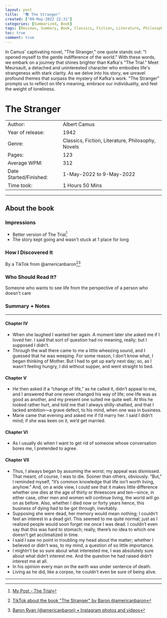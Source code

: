 ```yaml
---
layout: post
title:  "📚 The Stranger"
created: ["09-May-2022 22:31"]
categories: [Summarized, Book]
tags: [Reviews, Summary, Book, Classics, Fiction, Literature, Philosophy, Novels, "1942"]
toc: true
comment: true
---
```


In Camus' captivating novel, "The Stranger," one quote stands out: "I opened myself to the gentle indifference of the world." With these words, we embark on a journey that shines brighter than Kafka's "The Trial." Meet Meursault, a detached and uninterested character who embodies life's strangeness with stark clarity. As we delve into his story, we unravel profound themes that surpass the mystery of Kafka's work. "The Stranger" prompts us to reflect on life's meaning, embrace our individuality, and feel the weight of loneliness.

# The Stranger

|                       |                                                       |
| :---------------------- | :------------------------------------------------------ |
| Author:                | Albert Camus                                       |
| Year of release:       | 1942                                               |
| Genre:                 | Classics, Fiction, Literature, Philosophy, Novels |
| Pages:                 | 123                                                    |
| Average WPM:           | 312                                                    |
| Date Started/Finished: | 1-May-2022 to 9-May-2022                           |
| Time took:             | 1 Hours 50 Mins                                             |

---
## About the book
### Impressions
- Better version of The Trial[^1]
- The story kept going and wasn't stuck at 1 place for long

### How I Discovered It
By a TikTok from @americanbaron[^2][^3]

### Who Should Read It?
Someone who wants to see life from the perspective of a person who doesn't care

### Summary + Notes
---
#### Chapter IV
- When she laughed I wanted her again. A moment later she asked me if I loved her. I said that sort of question had no meaning, really; but I supposed I didn’t.
- Through the wall there came to me a little wheezing sound, and I guessed that he was weeping. For some reason, I don’t know what, I began thinking of Mother. But I had to get up early next day; so, as I wasn’t feeling hungry, I did without supper, and went straight to bed.

#### Chapter V
- He then asked if a “change of life,” as he called it, didn’t appeal to me, and I answered that one never changed his way of life; one life was as good as another, and my present one suited me quite well.  At this he looked rather hurt, and told me that I always shilly-shallied, and that I lacked ambition—a grave defect, to his mind, when one was in business.
- Marie came that evening and asked me if I’d marry her. I said I didn’t mind; if she was keen on it, we’d get married.

#### Chapter VI
- As I usually do when I want to get rid of someone whose conversation bores me, I pretended to agree.

#### Chapter VII
- Thus, I always began by assuming the worst; my appeal was dismissed. That meant, of course, I was to die. Sooner than others, obviously. “But,” I reminded myself, “it’s common knowledge that life isn’t worth living, anyhow.” And, on a wide view, I could see that it makes little difference whether one dies at the age of thirty or threescore and ten—since, in either case, other men and women will continue living, the world will go on as before. Also, whether I died now or forty years hence, this business of dying had to be got through, inevitably.
- Supposing she were dead, her memory would mean nothing; I couldn’t feel an interest in a dead girl. This seemed to me quite normal; just as I realized people would soon forget me once I was dead. I couldn’t even say that this was hard to stomach; really, there’s no idea to which one doesn’t get acclimatized in time.
- I said I saw no point in troubling my head about the matter; whether I believed or didn’t was, to my mind, a question of so little importance.
- I mightn’t be so sure about what interested me, I was absolutely sure about what didn’t interest me. And the question he had raised didn’t interest me at all.
- In his opinion every man on the earth was under sentence of death.
- Living as he did, like a corpse, he couldn’t even be sure of being alive.

---
[^1]: [My Post - The Trial](https://for-future-me.vercel.app/posts/The-Trial/)
[^2]: [TikTok about the book "The Stranger" by Baron @americanbaron](https://vt.tiktok.com/ZSdmSLtsp/) 
[^3]: [Baron Ryan (@americanbaron) • Instagram photos and videos](https://www.instagram.com/americanbaron/?hl=en)